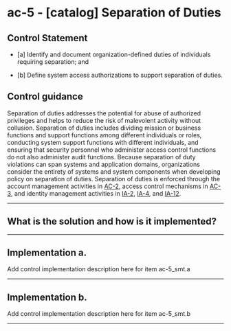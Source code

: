 # ac-5 - \[catalog\] Separation of Duties

## Control Statement

- \[a\] Identify and document organization-defined duties of individuals requiring separation; and

- \[b\] Define system access authorizations to support separation of duties.

## Control guidance

Separation of duties addresses the potential for abuse of authorized privileges and helps to reduce the risk of malevolent activity without collusion. Separation of duties includes dividing mission or business functions and support functions among different individuals or roles, conducting system support functions with different individuals, and ensuring that security personnel who administer access control functions do not also administer audit functions. Because separation of duty violations can span systems and application domains, organizations consider the entirety of systems and system components when developing policy on separation of duties. Separation of duties is enforced through the account management activities in [AC-2](#ac-2), access control mechanisms in [AC-3](#ac-3), and identity management activities in [IA-2](#ia-2), [IA-4](#ia-4), and [IA-12](#ia-12).

______________________________________________________________________

## What is the solution and how is it implemented?

<!-- Please leave this section blank and enter implementation details in the parts below. -->

______________________________________________________________________

## Implementation a.

Add control implementation description here for item ac-5_smt.a

______________________________________________________________________

## Implementation b.

Add control implementation description here for item ac-5_smt.b

______________________________________________________________________
